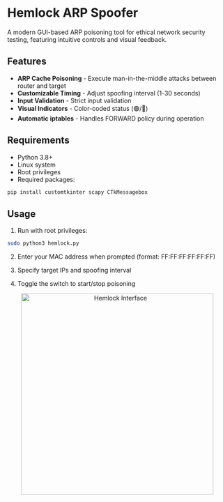 # Hemlock ARP Spoofer

A modern GUI-based ARP poisoning tool for ethical network security testing, featuring intuitive controls and visual feedback.

## Features

- **ARP Cache Poisoning** - Execute man-in-the-middle attacks between router and target
- **Customizable Timing** - Adjust spoofing interval (1-30 seconds)
- **Input Validation** - Strict input validation
- **Visual Indicators** - Color-coded status (🟢/🔴)
- **Automatic iptables** - Handles FORWARD policy during operation

## Requirements

- Python 3.8+
- Linux system
- Root privileges
- Required packages:
```bash
pip install customtkinter scapy CTkMessagebox
```
## Usage
1. Run with root privileges:

```bash
sudo python3 hemlock.py
```
2. Enter your MAC address when prompted (format: FF:FF:FF:FF:FF:FF)

3. Specify target IPs and spoofing interval

4. Toggle the switch to start/stop poisoning

<p align="center">
  <img width="441" height="462" alt="Hemlock Interface" src="https://github.com/user-attachments/assets/d59b4542-fe9d-490e-b54f-28ce3efcc96d">
</p>
